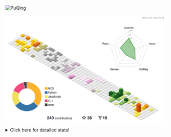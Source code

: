 ![PuQing](https://user-images.githubusercontent.com/27223114/171565019-9a56fae6-b08b-421f-99db-7e830da42371.png)

![](./profile-3d-contrib/profile-season-animate.svg)

<details>
<summary>Click here for detailed stats!</summary>

<!--START_SECTION:waka-->
![Lines of code](https://img.shields.io/badge/From%20Hello%20World%20I%27ve%20Written-843.4%20thousand%20lines%20of%20code-blue)

**🐱 My GitHub Data** 

> 📦 258.6 kB Used in GitHub's Storage 
 > 
> 🏆 200 Contributions in the Year 2023
 > 
> 🚫 Not Opted to Hire
 > 
> 📜 34 Public Repositories 
 > 
> 🔑 27 Private Repositories 
 > 
**I'm an Early 🐤** 

```text
🌞 Morning                498 commits         ████░░░░░░░░░░░░░░░░░░░░░   15.28 % 
🌆 Daytime                1628 commits        ████████████░░░░░░░░░░░░░   49.95 % 
🌃 Evening                307 commits         ██░░░░░░░░░░░░░░░░░░░░░░░   09.42 % 
🌙 Night                  826 commits         ██████░░░░░░░░░░░░░░░░░░░   25.35 % 
```


📊 **This Week I Spent My Time On** 

```text
💬 Programming Languages: 
Python                   4 hrs 50 mins       ██████████████████░░░░░░░   70.32 % 
Jupyter Notebook         1 hr 27 mins        █████░░░░░░░░░░░░░░░░░░░░   21.25 % 
Markdown                 25 mins             ██░░░░░░░░░░░░░░░░░░░░░░░   06.19 % 
YAML                     6 mins              ░░░░░░░░░░░░░░░░░░░░░░░░░   01.68 % 
Other                    2 mins              ░░░░░░░░░░░░░░░░░░░░░░░░░   00.57 % 

🔥 Editors: 
VS Code                  6 hrs 27 mins       ███████████████████████░░   93.81 % 
Obsidian                 25 mins             ██░░░░░░░░░░░░░░░░░░░░░░░   06.19 % 

💻 Operating System: 
Linux                    6 hrs 27 mins       ███████████████████████░░   93.81 % 
Windows                  25 mins             ██░░░░░░░░░░░░░░░░░░░░░░░   06.19 % 
```


<!--END_SECTION:waka-->
</details>
